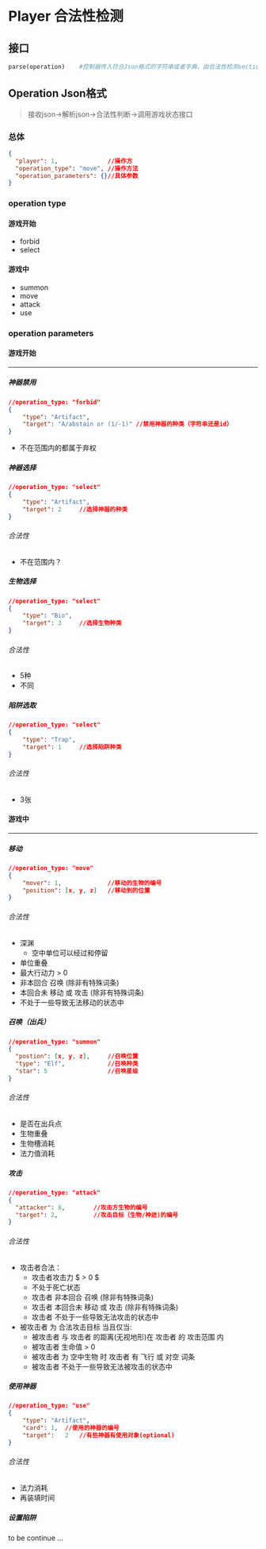 # Player 合法性检测
## 接口

```python
parse(operation)	#控制器传入符合Json格式的字符串或者字典，由合法性检测section进行处理
```

## Operation Json格式

> 接收json->解析json->合法性判断->调用游戏状态接口

### 总体

```json
{
  "player": 1,				//操作方
  "operation_type": "move",	//操作方法
  "operation_parameters": {}//具体参数
}
```

### operation type

#### 游戏开始

- forbid
- select

#### 游戏中

- summon
- move
- attack
- use

### operation parameters

#### 游戏开始

---

##### 神器禁用

```json
//operation_type: "forbid"
{
    "type": "Artifact",
    "target": "A/abstain or (1/-1)"	//禁用神器的种类（字符串还是id）		 
}
```

- 不在范围内的都属于弃权

##### 神器选择

```json
//operation_type: "select"
{
    "type": "Artifact",
    "target": 2		//选择神器的种类
}
```

###### 合法性

- 不在范围内？

##### 生物选择

```json
//operation_type: "select"
{
	"type": "Bio",
    "target": 3		//选择生物种类
}
```

###### 合法性

- 5种
- 不同

##### 陷阱选取

```json
//operation_type: "select"
{
    "type": "Trap",
    "target": 1		//选择陷阱种类
}
```

###### 合法性

- 3张



#### 游戏中

---

##### 移动

```json
//operation_type: "move"
{
    "mover": 1,				//移动的生物的编号
    "position": [x, y, z]	//移动到的位置
}
```

###### 合法性

- 深渊
  - 空中单位可以经过和停留
- 单位重叠
- 最大行动力 > 0
- 非本回合 召唤 (除非有特殊词条)
- 本回合未 移动 或 攻击 (除非有特殊词条)
- 不处于一些导致无法移动的状态中

##### 召唤（出兵）

```json
//operation_type: "summon"
{
  "postion": [x, y, z], 	//召唤位置
  "type": "Elf",	 		//召唤种类
  "star": 5					//召唤星级
}
```

###### 合法性

- 是否在出兵点
- 生物重叠
- 生物槽消耗
- 法力值消耗

##### 攻击

```json
//operation_type: "attack"
{
  "attacker": 8,		//攻击方生物的编号
  "target": 2,			//攻击目标（生物/神迹)的编号
}
```

###### 合法性

- 攻击者合法：
  - 攻击者攻击力 $ > 0 $
  - 不处于死亡状态
  - 攻击者 非本回合 召唤 (除非有特殊词条)
  - 攻击者 本回合未 移动 或 攻击 (除非有特殊词条)
  - 攻击者 不处于一些导致无法攻击的状态中
- 被攻击者 为 合法攻击目标 当且仅当:
  - 被攻击者 与 攻击者 的距离(无视地形)在 攻击者 的 攻击范围 内
  - 被攻击者 生命值 > 0
  - 被攻击者 为 空中生物 时 攻击者 有 飞行 或 对空 词条
  - 被攻击者 不处于一些导致无法被攻击的状态中

##### 使用神器

```json
//operation_type: "use"
{
    "type": "Artifact",
    "card": 1,	//使用的神器的编号
    "target":	2	//有些神器有使用对象(optional)
}
```

###### 合法性

- 法力消耗
- 再装填时间

##### 设置陷阱

to be continue ...
